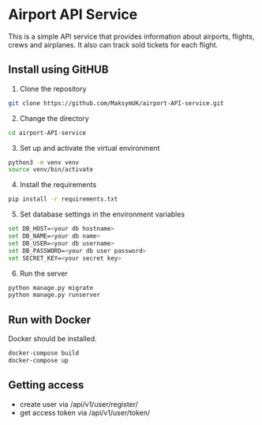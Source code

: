 # Airport API Service
This is a simple API service that provides information about airports, flights, crews and airplanes. It also can track sold tickets for each flight.

## Install using GitHUB
1. Clone the repository
```bash
git clone https://github.com/MaksymUK/airport-API-service.git
```
2. Change the directory
```bash
cd airport-API-service
```
3. Set up and activate the virtual environment
```bash
python3 -m venv venv
source venv/bin/activate
```
4. Install the requirements
```bash
pip install -r requirements.txt
```
5. Set database settings in the environment variables
```bash
set DB_HOST=<your db hostname>
set DB_NAME=<your db name>
set DB_USER=<your db username>
set DB_PASSWORD=<your db user password>
set SECRET_KEY=<your secret key>
```
6. Run the server
```bash
python manage.py migrate
python manage.py runserver
```

## Run with Docker
Docker should be installed.
```bash
docker-compose build
docker-compose up
```
## Getting access
- create user via /api/v1/user/register/
- get access token via /api/v1/user/token/
